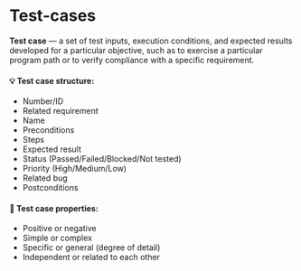 # Test-cases

__Test case__ — a set of test inputs, execution conditions, and expected results developed for a particular objective, such as to exercise a particular program path or to verify compliance with a specific requirement.  

#### :bulb: Test case structure:  
+ Number/ID  
+ Related requirement  
+ Name  
+ Preconditions  
+ Steps  
+ Expected result  
+ Status (Passed/Failed/Blocked/Not tested)  
+ Priority (High/Medium/Low)  
+ Related bug  
+ Postconditions  

#### :large_orange_diamond: Test case properties:  
+ Positive or negative  
+ Simple or complex  
+ Specific or general (degree of detail)  
+ Independent or related to each other  
